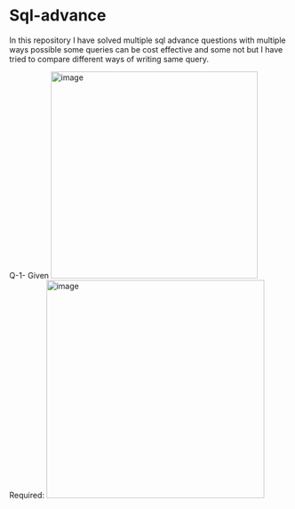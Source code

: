 # Sql-advance
In this repository I have solved multiple sql advance questions with multiple ways possible some queries can be cost effective and some not but I have tried to compare different ways of writing same query.

Q-1- Given
<img width="372" alt="image" src="https://github.com/user-attachments/assets/e0835fb3-906b-4082-b77c-e5d7ae5236cc" />
Required:
<img width="392" alt="image" src="https://github.com/user-attachments/assets/d3431f01-d117-4127-9002-63ff2602eb83" />



